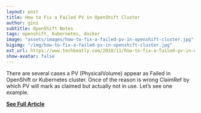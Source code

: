 ```yaml
---
layout: post
title: How to Fix a Failed PV in OpenShift Cluster
author: gini
subtitle: OpenShift Notes
tags: openshift, Kubernetes, docker
image: "assets/images/how-to-fix-a-failed-pv-in-openshift-cluster.jpg"
bigimg: "/img/how-to-fix-a-failed-pv-in-openshift-cluster.jpg"
ext_url: https://www.techbeatly.com/2018/11/how-to-fix-a-failed-pv-in-openshift-cluster.html
show-avatar: false
---
```


There are several cases a PV (PhysicalVolume) appear as Failed in OpenShift or Kubernetes cluster. Once of the reason is wrong ClaimRef by which PV will mark as claimed but actually not in use. Let’s see one example.

**[See Full Article](https://www.techbeatly.com/2018/11/how-to-fix-a-failed-pv-in-openshift-cluster.html/)**
